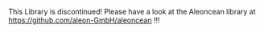 This Library is discontinued!
Please have a look at the Aleoncean library at https://github.com/aleon-GmbH/aleoncean !!!